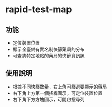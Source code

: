 # rapid-test-map

## 功能
+ 定位裝置位置
+ 顯示全臺備有實名制快篩藥局的分布
+ 可查詢特定地點的藥局的快篩資訊訊

## 使用說明
+ 根據不同快篩數量，右上角可篩選要顯示的藥局
+ 右下角上方第一個搖桿圖示，可定位裝置位置
+ 右下角下方方塊圖示，可開啟搜尋列



